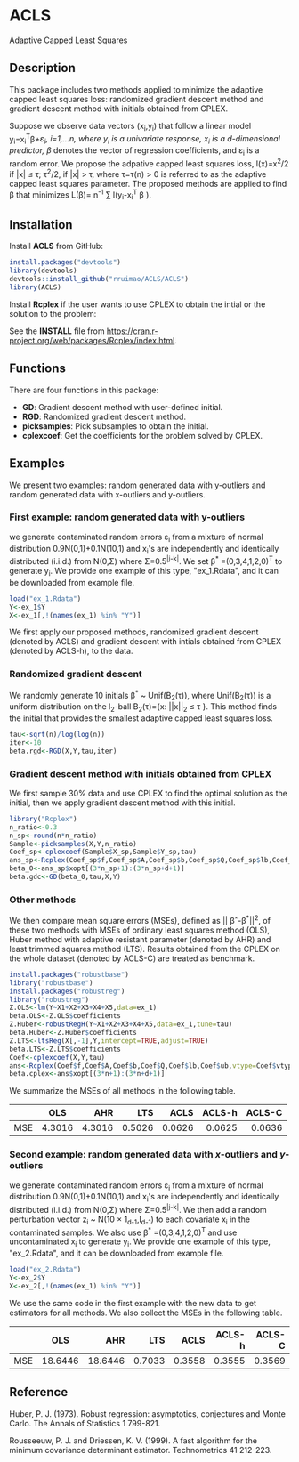 # ACLS
Adaptive Capped Least Squares
## Description
This package includes two methods applied to minimize the adaptive capped least squares loss: randomized gradient descent method and gradient descent method with initials obtained from CPLEX.

Suppose we observe data vectors  (x<sub>i</sub>,y<sub>i</sub>) that follow a linear model y<sub>i</sub>=x<sub>i</sub><sup>T</sup>&beta;<sup>*</sup>+&epsilon;<sub>i</sub>, i=1,...n, where y<sub>i</sub> is a univariate response,  x<sub>i</sub> is a d-dimensional predictor, &beta;<sup>*</sup> denotes the vector of regression coefficients, and &epsilon;<sub>i</sub> is a random error. We propose the adpative capped least squares loss, l(x)=x<sup>2</sup>/2 if |x| &leq; &tau;; &tau;<sup>2</sup>/2, if |x| &gt; &tau;, where &tau;=&tau;(n) &gt; 0 is referred to as the adaptive capped least squares parameter. The proposed methods are applied to find &beta; that minimizes L(&beta;)= n<sup>-1</sup> &sum; l(y<sub>i</sub>-x<sub>i</sub><sup>T</sup> &beta; ).

## Installation
Install **ACLS** from GitHub:
``` R
install.packages("devtools")
library(devtools)
devtools::install_github("rruimao/ACLS/ACLS")
library(ACLS)
``` 

Install **Rcplex** if the user wants to use CPLEX to obtain the intial or the solution to the problem:

See the **INSTALL** file from https://cran.r-project.org/web/packages/Rcplex/index.html.


## Functions
There are four functions in this package:

- **GD**: Gradient descent method with user-defined initial.
- **RGD**: Randomized gradient descent method.
- **picksamples**: Pick subsamples to obtain the initial.
- **cplexcoef**: Get the coefficients for the problem solved by CPLEX.

## Examples
We present two examples: random generated data with y-outliers and random generated data with x-outliers and y-outliers. 



### First example: random generated data with y-outliers
we generate contaminated random errors &epsilon;<sub>i</sub> from a mixture of normal distribution 0.9N(0,1)+0.1N(10,1) and x<sub>i</sub>'s are independently and identically distributed (i.i.d.) from N(0,&Sigma;) where &Sigma;=0.5<sup>|j-k|</sup>. We set &beta;<sup>*</sup> =(0,3,4,1,2,0)<sup>T</sup> to generate y<sub>i</sub>. We provide one example of this type, "ex_1.Rdata", and it can be downloaded from example file.

```R
load("ex_1.Rdata")
Y<-ex_1$Y
X<-ex_1[,!(names(ex_1) %in% "Y")]
```

We first apply our proposed methods, randomized gradient descent (denoted by ACLS) and gradient descent with intials obtained from CPLEX (denoted by ACLS-h), to the data. 


### Randomized gradient descent
We randomly generate 10 initials &beta;<sup>*</sup> ~ Unif(B<sub>2</sub>(&tau;)), where Unif(B<sub>2</sub>(&tau;)) is a uniform distribution on the l<sub>2</sub>-ball B<sub>2</sub>(&tau;)={x: ||x||<sub>2</sub> &leq; &tau; }. This method finds the initial that provides the smallest adaptive capped least squares loss.

``` R
tau<-sqrt(n)/log(log(n))
iter<-10
beta.rgd<-RGD(X,Y,tau,iter)
```

### Gradient descent method with initials obtained from CPLEX 
We first sample 30% data and use CPLEX to find the optimal solution as the initial, then we apply gradient descent method with this initial.
``` R
library("Rcplex")
n_ratio<-0.3
n_sp<-round(n*n_ratio)
Sample<-picksamples(X,Y,n_ratio)
Coef_sp<-cplexcoef(Sample$X_sp,Sample$Y_sp,tau)
ans_sp<-Rcplex(Coef_sp$f,Coef_sp$A,Coef_sp$b,Coef_sp$Q,Coef_sp$lb,Coef_sp$ub,vtype=Coef_sp$vtype)
beta_0<-ans_sp$xopt[(3*n_sp+1):(3*n_sp+d+1)]
beta.gdc<-GD(beta_0,tau,X,Y)
```

### Other methods
We then compare mean square errors (MSEs), defined as || &beta;&circ;-&beta;<sup>*</sup>||<sup>2</sup>, of these two methods with MSEs of ordinary least squares method (OLS), Huber method with adaptive resistant parameter (denoted by AHR) and least trimmed squares method (LTS). Results obtained from the CPLEX on the whole dataset (denoted by ACLS-C) are treated as benchmark. 
``` R
install.packages("robustbase")
library("robustbase")
install.packages("robustreg")
library("robustreg")
Z.OLS<-lm(Y~X1+X2+X3+X4+X5,data=ex_1)
beta.OLS<-Z.OLS$coefficients
Z.Huber<-robustRegH(Y~X1+X2+X3+X4+X5,data=ex_1,tune=tau)
beta.Huber<-Z.Huber$coefficients
Z.LTS<-ltsReg(X[,-1],Y,intercept=TRUE,adjust=TRUE)
beta.LTS<-Z.LTS$coefficients
Coef<-cplexcoef(X,Y,tau)
ans<-Rcplex(Coef$f,Coef$A,Coef$b,Coef$Q,Coef$lb,Coef$ub,vtype=Coef$vtype)
beta.cplex<-ans$xopt[(3*n+1):(3*n+d+1)]
```

We summarize the MSEs of all methods in the following table.

|    |OLS | AHR |  LTS | ACLS | ACLS-h | ACLS-C |
| :---         |     :---:      |          ---: |          ---: |          ---: |          ---: |          ---: |
| MSE   | 4.3016    | 4.3016 |0.5026|0.0626|0.0625|0.0636|

### Second example: random generated data with $x$-outliers and $y$-outliers
we generate contaminated random errors &epsilon;<sub>i</sub> from a mixture of normal distribution 0.9N(0,1)+0.1N(10,1) and x<sub>i</sub>'s are independently and identically distributed (i.i.d.) from N(0,&Sigma;) where &Sigma;=0.5<sup>|j-k|</sup>. We then add a random perturbation vector  z<sub>i</sub> ~ N(10 &times; 1<sub>d-1</sub>,I<sub>d-1</sub>) to each covariate x<sub>i</sub> in the contaminated samples. We also use &beta;<sup>*</sup> =(0,3,4,1,2,0)<sup>T</sup> and use uncontaminated x<sub>i</sub> to generate y<sub>i</sub>. We provide one example of this type, "ex_2.Rdata", and it can be downloaded from example file.
	
``` R
load("ex_2.Rdata")
Y<-ex_2$Y
X<-ex_2[,!(names(ex_1) %in% "Y")]
```	


We use the same code in the first example with the new data to get estimators for all methods. We also collect the MSEs in the following table. 

|    |OLS | AHR |  LTS | ACLS | ACLS-h | ACLS-C |
| :---         |     :---:      |          ---: |          ---: |          ---: |          ---: |          ---: |
| MSE   | 18.6446   | 18.6446    |0.7033|0.3558|0.3555|0.3569|

## Reference
Huber, P. J. (1973). Robust regression: asymptotics, conjectures and Monte Carlo. The Annals of Statistics 1 799-821.

Rousseeuw, P. J. and Driessen, K. V. (1999). A fast algorithm for the minimum covariance determinant estimator. Technometrics 41 212-223.

